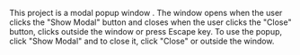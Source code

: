This project is a modal popup window . The window opens when the user clicks the "Show Modal" button and closes when
the user clicks the "Close" button, clicks outside the window or press Escape key. To use the popup, click "Show Modal" and to
close it, click "Close" or outside the window.
